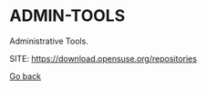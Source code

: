 # ADMIN-TOOLS
 
 Administrative Tools.
 
 SITE: https://download.opensuse.org/repositories

 [Go back](https://portable-linux-apps.github.io/apps.html)
